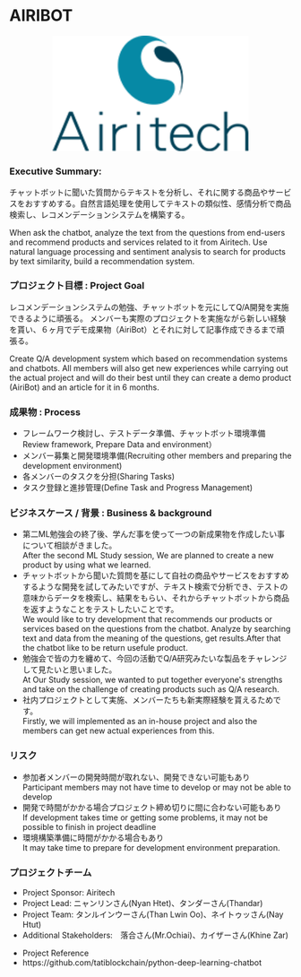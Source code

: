 <h1>AIRIBOT</h1>
<p align="center">
  <img src="images/logo/company_logo.png" width="350" title="Airitech">
</p>
<h3>Executive Summary:</h3>
<p>チャットボットに聞いた質問からテキストを分析し、それに関する商品やサービスをおすすめする。自然言語処理を使用してテキストの類似性、感情分析で商品検索し、レコメンデーションシステムを構築する。</p>
<p>When ask the chatbot, analyze the text from the questions from end-users and recommend products and services related to it from Airitech. Use natural language processing and sentiment analysis to search for products by text similarity, build a recommendation system.</p>

<h3>プロジェクト目標 : Project Goal</h3>
<p>レコメンデーションシステムの勉強、チャットボットを元にしてQ/A開発を実施できるように頑張る。
メンバーも実際のプロジェクトを実施ながら新しい経験を貰い、６ヶ月でデモ成果物（AiriBot）とそれに対して記事作成できるまで頑張る。</p>
<p>Create Q/A development system which based on recommendation systems and chatbots.
All members will also get new experiences while carrying out the actual project and will do their best until they can create a demo product (AiriBot) and an article for it in 6 months.</p>

<h3>成果物 : Process</h3>
<ul>
    <li>フレームワーク検討し、テストデータ準備、チャットボット環境準備 <br>Review framework, Prepare Data and environment）</li>
    <li>メンバー募集と開発環境準備(Recruiting other members and preparing the development environment)</li>
    <li>各メンバーのタスクを分担(Sharing Tasks)</li>
    <li>タスク登録と進捗管理(Define Task and Progress Management)</li>
</ul>
<h3>ビジネスケース / 背景 : Business & background</h3>
<ul>
    <li>第二ML勉強会の終了後、学んだ事を使って一つの新成果物を作成したい事について相談がきました。<br>
        After the second ML Study session, We are planned to create a new product by using what we learned.</li>
    <li>チャットボットから聞いた質問を基にして自社の商品やサービスをおすすめするような開発を試してみたいですが、テキスト検索で分析でき、テストの意味からデータを検索し、結果をもらい、それからチャットボットから商品を返すようなことをテストしたいことです。<br>
        We would like to try development that recommends our products or services based on the questions from the chatbot. Analyze by searching text and data from the meaning of the questions, get results.After that the chatbot like to be return usefule product.</li>
    <li>勉強会で皆の力を纏めて、今回の活動でQ/A研究みたいな製品をチャレンジして見たいと思いました。<br>
        At Our Study session, we wanted to put together everyone's strengths and take on the challenge of creating products such as Q/A research.</li>
    <li>社内プロジェクトとして実施、メンバーたちも新実際経験を貰えるためです。<br>
        Firstly, we will implemented as an in-house project and also the members can get new actual experiences from this.</li>
</ul>
<h3>リスク</h3>
<ul>
    <li>参加者メンバーの開発時間が取れない、開発できない可能もあり <br>
        Participant members may not have time to develop or may not be able to develop</li>
    <li>開発で時間がかかる場合プロジェクト締め切りに間に合わない可能もあり<br>
        If development takes time or getting some problems, it may not be possible to finish in project deadline</li>
    <li>環境構築準備に時間がかかる場合もあり <br>
        It may take time to prepare for development environment preparation.</li>
</ul>
<h3>プロジェクトチーム</h3>
<ul>
  <li>Project Sponsor: Airitech</li>
    <li>Project Lead: ニャンリンさん(Nyan Htet)、タンダーさん(Thandar)</li>
    <li>Project Team: タンルインウーさん(Than Lwin Oo)、ネイトゥッさん(Nay Htut)</li>
    <li>Additional Stakeholders:　落合さん(Mr.Ochiai)、カイザーさん(Khine Zar)</li>
</ul>
<ul>
  <li>Project Reference</li>
    <li>https://github.com/tatiblockchain/python-deep-learning-chatbot</li>
</ul>
